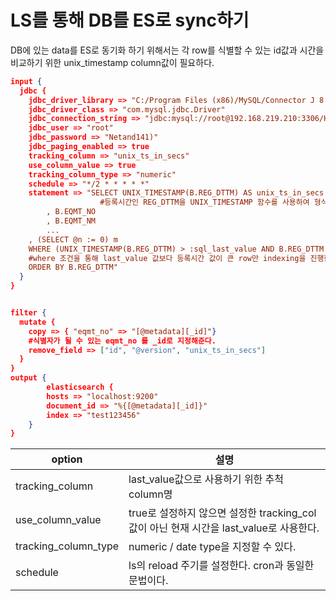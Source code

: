 # LS를 통해 DB를 ES로 sync하기

DB에 있는 data를 ES로 동기화 하기 위해서는 각 row를 식별할 수 있는 id값과 시간을 비교하기 위한 unix_timestamp column값이 필요하다.

```json
input {
  jdbc {
    jdbc_driver_library => "C:/Program Files (x86)/MySQL/Connector J 8.0/mysql-connector-java-8.0.28.jar"
    jdbc_driver_class => "com.mysql.jdbc.Driver"
    jdbc_connection_string => "jdbc:mysql://root@192.168.219.210:3306/HIWDB"
    jdbc_user => "root"
    jdbc_password => "Netand141)"
    jdbc_paging_enabled => true
    tracking_column => "unix_ts_in_secs"
    use_column_value => true
    tracking_column_type => "numeric"
    schedule => "*/2 * * * * *"
    statement => "SELECT UNIX_TIMESTAMP(B.REG_DTTM) AS unix_ts_in_secs
    				#등록시간인 REG_DTTM을 UNIX_TIMESTAMP 함수를 사용하여 형식을 변경해준다.
		, B.EQMT_NO
		, B.EQMT_NM
		...
	, (SELECT @n := 0) m
	WHERE (UNIX_TIMESTAMP(B.REG_DTTM) > :sql_last_value AND B.REG_DTTM < NOW()) 
	#where 조건을 통해 last_value 값보다 등록시간 값이 큰 row만 indexing을 진행한다.
	ORDER BY B.REG_DTTM"
  }
}


filter {
  mutate {
    copy => { "eqmt_no" => "[@metadata][_id]"}
	#식별자가 될 수 있는 eqmt_no 를 _id로 지정해준다.
    remove_field => ["id", "@version", "unix_ts_in_secs"]
  }
}
output {
		elasticsearch {
		hosts => "localhost:9200"
		document_id => "%{[@metadata][_id]}"
		index => "test123456"
	}
}

```

| option               | 설명                                                         |
| -------------------- | ------------------------------------------------------------ |
| tracking_column      | last_value값으로 사용하기 위한 추척 column명                 |
| use_column_value     | true로 설정하지 않으면 설정한 tracking_col 값이 아닌 현재 시간을 last_value로 사용한다. |
| tracking_column_type | numeric / date type을 지정할 수 있다.                        |
| schedule             | ls의 reload 주기를 설정한다. cron과 동일한 문법이다.         |

